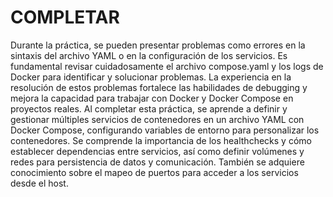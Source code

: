 # COMPLETAR  
Durante la práctica, se pueden presentar problemas como errores en la sintaxis del archivo YAML o en la configuración de los servicios. Es fundamental revisar cuidadosamente el archivo compose.yaml y los logs de Docker para identificar y solucionar problemas. La experiencia en la resolución de estos problemas fortalece las habilidades de debugging y mejora la capacidad para trabajar con Docker y Docker Compose en proyectos reales. Al completar esta práctica, se aprende a definir y gestionar múltiples servicios de contenedores en un archivo YAML con Docker Compose, configurando variables de entorno para personalizar los contenedores. Se comprende la importancia de los healthchecks y cómo establecer dependencias entre servicios, así como definir volúmenes y redes para persistencia de datos y comunicación. También se adquiere conocimiento sobre el mapeo de puertos para acceder a los servicios desde el host.
